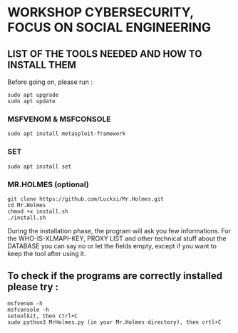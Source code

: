 # WORKSHOP CYBERSECURITY, FOCUS ON SOCIAL ENGINEERING

## LIST OF THE TOOLS NEEDED AND HOW TO INSTALL THEM

Before going on, please run :

    sudo apt upgrade
    sudo apt update

### MSFVENOM & MSFCONSOLE
    sudo apt install metasploit-framework

### SET
    sudo apt install set

### MR.HOLMES (optional)
    git clone https://github.com/Lucksi/Mr.Holmes.git
    cd Mr.Holmes
    chmod +x install.sh
    ./install.sh

During the installation phase, the program will ask you few informations.
For the WHO-IS-XLMAPI-KEY, PROXY LIST and other technical stuff about the DATABASE you can say no or let the fields empty, except if you want to keep the tool after using it.

## To check if the programs are correctly installed please try :
    msfvenom -h
    msfconsole -h
    setoolkit, then ctrl+C
    sudo python3 MrHolmes.py (in your Mr.Holmes directory), then crtl+C
